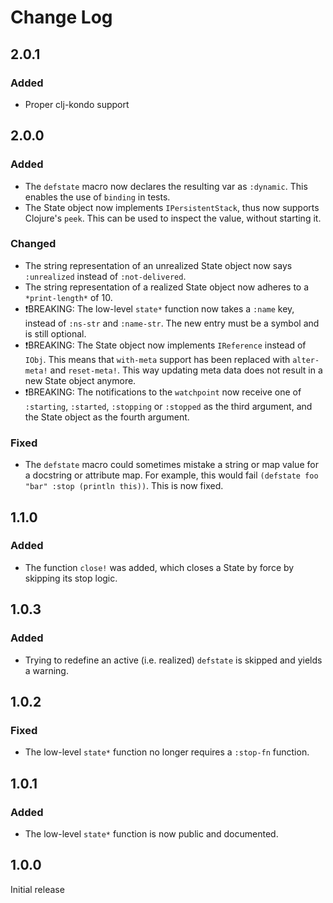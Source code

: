 # Change Log

## 2.0.1

### Added

- Proper clj-kondo support

## 2.0.0

### Added

- The `defstate` macro now declares the resulting var as `:dynamic`. This enables the use of `binding` in tests.
- The State object now implements `IPersistentStack`, thus now supports Clojure's `peek`. This can be used to inspect the value, without starting it.

### Changed

- The string representation of an unrealized State object now says `:unrealized` instead of `:not-delivered`.
- The string representation of a realized State object now adheres to a `*print-length*` of 10.
- ❗️BREAKING: The low-level `state*` function now takes a `:name` key, instead of `:ns-str` and `:name-str`. The new entry must be a symbol and is still optional.
- ❗️BREAKING: The State object now implements `IReference` instead of `IObj`. This means that `with-meta` support has been replaced with `alter-meta!` and `reset-meta!`. This way updating meta data does not result in a new State object anymore.
- ❗️BREAKING: The notifications to the `watchpoint` now receive one of `:starting`, `:started`, `:stopping` or `:stopped` as the third argument, and the State object as the fourth argument.

### Fixed

- The `defstate` macro could sometimes mistake a string or map value for a docstring or attribute map. For example, this would fail `(defstate foo "bar" :stop (println this))`. This is now fixed.

## 1.1.0

### Added

- The function `close!` was added, which closes a State by force by skipping its stop logic.


## 1.0.3

### Added

- Trying to redefine an active (i.e. realized) `defstate` is skipped and yields a warning.


## 1.0.2

### Fixed

- The low-level `state*` function no longer requires a `:stop-fn` function.


## 1.0.1

### Added

- The low-level `state*` function is now public and documented.


## 1.0.0

Initial release
